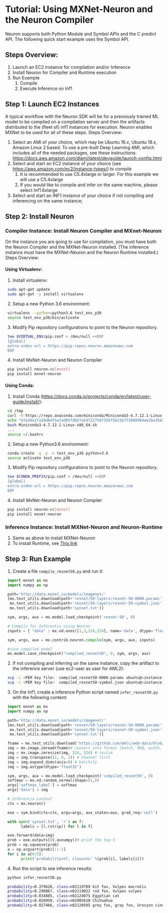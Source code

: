 # Tutorial: Using MXNet-Neuron and the Neuron Compiler

Neuron supports both Python Module and Symbol APIs and the C predict API. The following quick start example uses the Symbol API.

## Steps Overview:

1. Launch an EC2 instance for compilation and/or Inference
2. Install Neuron for Compiler and Runtime execution
3. Run Example
    1. Compile
    2. Execute Inference on Inf1

## Step 1: Launch EC2 Instances

A typical workflow with the Neuron SDK will be for a previously trained ML model to be compiled on a compilation server and then the artifacts distributed to the (fleet of) inf1 instances for execution. Neuron enables MXNet to be used for all of these steps.
Steps Overview:

1. Select an AMI of your choice, which may be Ubuntu 16.x, Ubuntu 18.x, Amazon Linux 2 based. To use a pre-built Deep Learning AMI, which includes all of the needed packages, see these instructions: https://docs.aws.amazon.com/dlami/latest/devguide/launch-config.html
2. Select and start an EC2 instance of your choice (see https://aws.amazon.com/ec2/instance-types/) to compile
    1. It is recommended to use C5.4xlarge or larger. For this example we will use a C5.4xlarge
    2. If you would like to compile and infer on the same machine, please select Inf1.6xlarge
3. Select and start an INF1 instance of your choice if not compiling and inferencing on the same instance;

## Step 2: Install Neuron

### Compiler Instance: Install Neuron Compiler and MXnet-Neuron

On the instance you are going to use for compilation, you must have both the Neuron Compiler and the MXNet-Neuron installed. (The inference instance must have the MXNet-Neuron and the Neuron Runtime installed.)
Steps Overview:

#### Using Virtualenv:

1. Install virtualenv:
```bash
 sudo apt-get update 
 sudo apt-get -y install virtualenv
```
2. Setup a new Python 3.6 environment:
```bash
 virtualenv --python=python3.6 test_env_p36
 source test_env_p36/bin/activate
```
3. Modify Pip repository configurations to point to the Neuron repository.
```bash	
 tee $VIRTUAL_ENV/pip.conf > /dev/null <<EOF
 [global]
 extra-index-url = https://pip.repos.neuron.amazonaws.com
 EOF
```
4. Install MxNet-Neuron and Neuron Compiler
```bash
 pip install neuron-cc[mxnet]
 pip install mxnet-neuron
```

#### Using Conda:
1. Install Conda (https://docs.conda.io/projects/conda/en/latest/user-guide/install/):
```bash
 cd /tmp
 curl -O https://repo.anaconda.com/miniconda/Miniconda3-4.7.12.1-Linux-x86_64.sh
 echo "bfe34e1fa28d6d75a7ad05fd02fa5472275673d5f5621b77380898dee1be15d2 Miniconda3-4.7.12.1-Linux-x86_64.sh" | sha256sum --check
 bash Miniconda3-4.7.12.1-Linux-x86_64.sh
 ...
 source ~/.bashrc
```
2. Setup a new Python3.6 environment:
```bash
 conda create -q -y -n test_env_p36 python=3.6
 source activate test_env_p36
```
3. Modify Pip repository configurations to point to the Neuron repository.
```bash	
 tee $CONDA_PREFIX/pip.conf > /dev/null <<EOF
 [global]
 extra-index-url = https://pip.repos.neuron.amazonaws.com
 EOF
```
4. Install MxNet-Neuron and Neuron Compiler
```bash
 pip install neuron-cc[mxnet]
 pip install mxnet-neuron
```

### Inference Instance: Install MXNet-Neuron and Neuron-Runtime

1. Same as above to install MXNet-Neuron
2. To install Runtime, see [This link](https://github.com/aws/aws-neuron-sdk/blob/master/docs/getting-started-neuron-rtd.md)

## Step 3: Run Example

1. Create a file `compile_resnet50.py` and run it:
```python
 import mxnet as mx
 import numpy as np

 path='http://data.mxnet.io/models/imagenet/'
 [mx.test_utils.download(path+'resnet/50-layers/resnet-50-0000.params'),
  mx.test_utils.download(path+'resnet/50-layers/resnet-50-symbol.json'),
  mx.test_utils.download(path+'synset.txt')]

 sym, args, aux = mx.model.load_checkpoint('resnet-50', 0)

 # Compile for Inferentia using Neuron
 inputs = { "data" : mx.nd.ones([1,3,224,224], name='data', dtype='float32') }

 sym, args, aux = mx.contrib.neuron.compile(sym, args, aux, inputs)

 #save compiled model
 mx.model.save_checkpoint("compiled_resnet50", 0, sym, args, aux)
```

2. If not compiling and inferring on the same instance, copy the artifact to the inference server (use ec2-user as user for AML2):
```bash
 scp -i <PEM key file>  compiled_resnet50-0000.params ubuntu@<instance DNS>:~/  # Ubuntu
 scp -i <PEM key file>  compiled_resnet50-symbol.json ubuntu@<instance DNS>:~/  # Ubuntu
```

3. On the Inf1, create a inference Python script named `infer_resnet50.py` with the following content:
```python
 import mxnet as mx
 import numpy as np

 path='http://data.mxnet.io/models/imagenet/'
 [mx.test_utils.download(path+'resnet/50-layers/resnet-50-0000.params'),
  mx.test_utils.download(path+'resnet/50-layers/resnet-50-symbol.json'),
  mx.test_utils.download(path+'synset.txt')]

 fname = mx.test_utils.download('https://github.com/dmlc/web-data/blob/master/mxnet/doc/tutorials/python/predict_image/cat.jpg?raw=true')
 img = mx.image.imread(fname)# convert into format (batch, RGB, width, height)
 img = mx.image.imresize(img, 224, 224) # resize
 img = img.transpose((2, 0, 1)) # Channel first
 img = img.expand_dims(axis=0) # batchify
 img = img.astype(dtype='float32')

 sym, args, aux = mx.model.load_checkpoint('compiled_resnet50', 0)
 softmax = mx.nd.random_normal(shape=(1,))
 args['softmax_label'] = softmax
 args['data'] = img

 # Inferentia context
 ctx = mx.neuron()

 exe = sym.bind(ctx=ctx, args=args, aux_states=aux, grad_req='null')

 with open('synset.txt', 'r') as f:
       labels = [l.rstrip() for l in f]

 exe.forward(data=img)
 prob = exe.outputs[0].asnumpy()# print the top-5
 prob = np.squeeze(prob)
 a = np.argsort(prob)[::-1]
 for i in a[0:5]:
       print('probability=%f, class=%s' %(prob[i], labels[i]))
```

4. Run the script to see inference results:
```bash
 python infer_resnet50.py

 probability=0.379626, class=n02119789 kit fox, Vulpes macrotis
 probability=0.290867, class=n02119022 red fox, Vulpes vulpes
 probability=0.034885, class=n02124075 Egyptian cat
 probability=0.028950, class=n02085620 Chihuahua
 probability=0.027466, class=n02120505 grey fox, gray fox, Urocyon cinereoargenteus
```
